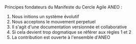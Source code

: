 Principes fondateurs du Manifeste du Cercle Agile ANEO :

1. Nous initions un système évolutif
2. Nous acceptons le mouvement perpetuel
3. Il s'agit d'une documentation versionnée et collaborative
4. Si cela devient trop dogmatique se référer aux règles 1 et 2
5. La contribution est ouverte à l'ensemble d'ANEO